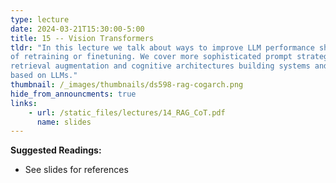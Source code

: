 ```yaml
---
type: lecture
date: 2024-03-21T15:30:00-5:00
title: 15 -- Vision Transformers
tldr: "In this lecture we talk about ways to improve LLM performance short
of retraining or finetuning. We cover more sophisticated prompt strategies,
retrieval augmentation and cognitive architectures building systems and agents
based on LLMs."
thumbnail: /_images/thumbnails/ds598-rag-cogarch.png
hide_from_announcments: true
links: 
    - url: /static_files/lectures/14_RAG_CoT.pdf
      name: slides
---
```

**Suggested Readings:**
- See slides for references